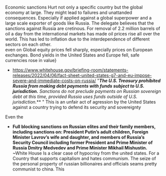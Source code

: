 Economic sanctions Hurt not only a specific country but the global economy at large. They might lead to failures and unattanded consequences. Especially if applied against a global superpower and a large scale exporter of goods like Russia. The delegate believes that the sanctions against Russia are cretinous. For removal of 2.2 million barrels of oil a day from the international markets has made oil prices rise all over the world. This has led to inflation due to the interdependence of different sectors on each other.  
even on Global equity prices fell sharply, especially prices on European exchanges. Bond yields in the United States and Europe fell, safe currencies rose in value}
- https://www.whitehouse.gov/briefing-room/statements-releases/2022/04/06/fact-sheet-united-states-g7-and-eu-impose-severe-and-immediate-costs-on-russia/
	"***The U.S. Treasury prohibited Russia from making debt payments with funds subject to U.S. jurisdiction.** Sanctions do not preclude payments on Russian sovereign debt at this time, provided Russia uses funds outside of U.S. jurisdiction.*** "
	This is an unfair act of agression by the United States against a country trying to defend its security and sovereignty 

Even the

- **Full blocking sanctions on Russian elites and their family members, including sanctions on: President Putin’s adult children, Foreign Minister Lavrov’s wife and daughter, and members of Russia’s Security Council including former President and Prime Minister of Russia Dmitry Medvedev and Prime Minister Mikhail Mishustin.** ~White House
	Is a clear case of hypocrisy from the united states.
	For a Country that supports capitalism and hates communism. The seize of the personal property of russian billionaires and officials seams pretty communist to china. This 